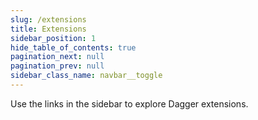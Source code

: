 ```yaml
---
slug: /extensions
title: Extensions
sidebar_position: 1
hide_table_of_contents: true
pagination_next: null
pagination_prev: null
sidebar_class_name: navbar__toggle
---
```


Use the links in the sidebar to explore Dagger extensions.

